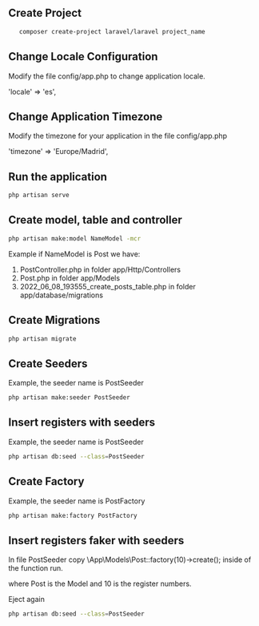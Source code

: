 ## Create Project
```bash
   composer create-project laravel/laravel project_name
```

## Change Locale Configuration
  Modify the file config/app.php to change application locale.

 'locale' => 'es', 

## Change Application Timezone
 Modify the  timezone for your application in the file config/app.php

 'timezone' => 'Europe/Madrid',

## Run the application 
```bash
php artisan serve
```
## Create model, table and controller
```bash
php artisan make:model NameModel -mcr
```
Example if NameModel is Post we have:
<ol>
 <li>PostController.php in folder app/Http/Controllers</li>
 <li>Post.php in folder app/Models</li>
 <li>2022_06_08_193555_create_posts_table.php in folder app/database/migrations</li>
</ol>

## Create Migrations
```bash
php artisan migrate
```

## Create Seeders
Example, the seeder name is PostSeeder
```bash
php artisan make:seeder PostSeeder
```

## Insert registers with seeders
Example, the seeder name is PostSeeder
```bash
php artisan db:seed --class=PostSeeder
```

## Create Factory
Example, the seeder name is PostFactory
```bash
php artisan make:factory PostFactory
```

## Insert registers faker with seeders
In file PostSeeder copy 
\App\Models\Post::factory(10)->create(); 
inside of the function run.

where Post is the Model and 10 is the register numbers.

Eject again

```bash
php artisan db:seed --class=PostSeeder
```



